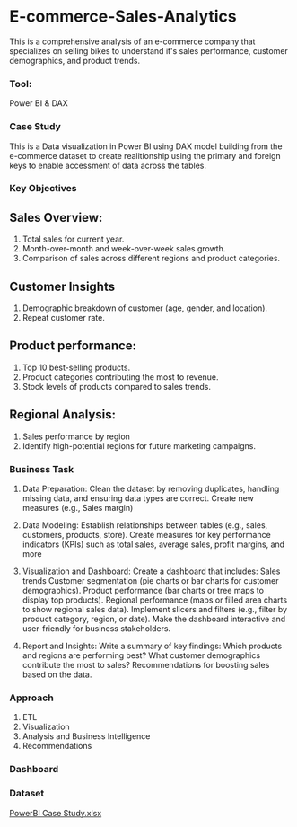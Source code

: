 # E-commerce-Sales-Analytics
This is a comprehensive analysis of an e-commerce company that specializes on selling bikes to understand it's sales performance, customer demographics, and product trends. 

### Tool: 
Power BI & DAX 

### Case Study 

This is a Data visualization in Power BI using DAX model building from the e-commerce dataset to create realitionship using the primary and foreign keys to enable accessment of data across the tables.

### Key Objectives  

## Sales Overview:
1. Total sales for current year.
2. Month-over-month and week-over-week sales growth.
3. Comparison of sales across different regions and product categories.
## Customer Insights
1. Demographic breakdown of customer (age, gender, and location).
2. Repeat customer rate.
## Product performance:
1. Top 10 best-selling products.
2. Product categories contributing the most to revenue.
3. Stock levels of products compared to sales trends. 
## Regional Analysis:
1. Sales performance by region
2. Identify high-potential regions for future marketing campaigns. 

### Business Task
1. Data Preparation:
Clean the dataset by removing duplicates, handling missing data, and ensuring data
types are correct.
Create new measures (e.g., Sales margin)

2. Data Modeling:
Establish relationships between tables (e.g., sales, customers, products, store).
Create measures for key performance indicators (KPIs) such as total sales, average
sales, profit margins, and more

3. Visualization and Dashboard:
Create a dashboard that includes:
Sales trends
Customer segmentation (pie charts or bar charts for customer demographics).
Product performance (bar charts or tree maps to display top products).
Regional performance (maps or filled area charts to show regional sales data).
Implement slicers and filters (e.g., filter by product category, region, or date).
Make the dashboard interactive and user-friendly for business stakeholders.

4. Report and Insights:
Write a summary of key findings:
Which products and regions are performing best?
What customer demographics contribute the most to sales?
Recommendations for boosting sales based on the data.

### Approach
1. ETL
2. Visualization
3. Analysis and Business Intelligence
4. Recommendations

### Dashboard 



### Dataset
[PowerBI Case Study.xlsx](https://github.com/user-attachments/files/17399752/PowerBI.Case.Study.xlsx)




